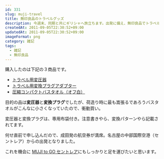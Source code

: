 ```yaml
---
id: 331
slug: muji-travel
title: 無印良品のトラベルグッズ
description: 今週末、同期と共にギリシャへ旅立ちます。出発に備え、無印良品でトラベルグッズを3点購入しました。
createdAt: 2011-09-05T22:30:52+09:00
updatedAt: 2011-09-05T22:30:52+09:00
imageFormat: png
category: 雑記
tags:
  - 雑記
  - 無印良品
---
```


購入したのは下記の３商品です。

* <a href="http://muji.lu/qwPjlN" target="_blank" rel="noopener">トラベル用変圧器</a>
* <a href="http://muji.lu/o3TCDV" target="_blank" rel="noopener">トラベル用変換プラグアダプター</a>
* <a href="http://muji.lu/npLmil" target="_blank" rel="noopener">圧縮コンパクトバスタオル（オフ白）</a>

<app-capture-image article-id="331" img-file-name="20110904_muji_henatu.jpg" caption="トラベル用変圧器"></app-capture-image>

<app-capture-image article-id="331" img-file-name="20110904_muji_plug.jpg" caption="トラベル用変換プラグ"></app-capture-image>

<app-capture-image article-id="331" img-file-name="20110904_muji_assuku_t.jpg" caption="圧縮コンパクトバスタオル（オフ白）"></app-capture-image>

目的の品は**変圧器**と**変換プラグ**でしたが、荷造り時に最も嵩張るであろうバスタオルがこんなに小さくなっていたので、衝動買い。

変圧器と変換プラグは、専用布袋付き。注意書きやら、変換パターンやら記載されてます。

<app-photo-image article-id="331" img-file-name="20110904_muji_to_go_2.jpg" caption="専用布袋付きの変圧器"></app-photo-image>

何せ直前で申し込んだので、成田発の航空券が満席。名古屋の中部国際空港（セントレア）からの出発となりました。

これを機会に <a href="http://www.muji.net/satelite/mujitogo/c/shop/centrair.html" target="_blank" rel="noopener">MUJI to GO セントレア</a>にもしっかりと足を運びたいと思います。
